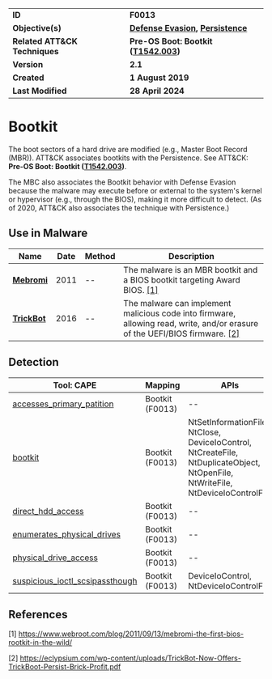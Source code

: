 <table>
<tr>
<td><b>ID</b></td>
<td><b>F0013</b></td>
</tr>
<tr>
<td><b>Objective(s)</b></td>
<td><b><a href="../defense-evasion">Defense Evasion</a>, <a href="../persistence">Persistence</a></b></td>
</tr>
<tr>
<td><b>Related ATT&CK Techniques</b></td>
<td><b>Pre-OS Boot: Bootkit (<a href="https://attack.mitre.org/techniques/T1542/003">T1542.003</a>)</b></td>
</tr>
<tr>
<td><b>Version</b></td>
<td><b>2.1</b></td>
</tr>
<tr>
<td><b>Created</b></td>
<td><b>1 August 2019</b></td>
</tr>
<tr>
<td><b>Last Modified</b></td>
<td><b>28 April 2024</b></td>
</tr>
</table>


# Bootkit

The boot sectors of a hard drive are modified (e.g., Master Boot Record (MBR)). ATT&CK associates bootkits with the Persistence. See ATT&CK: **Pre-OS Boot: Bootkit ([T1542.003](https://attack.mitre.org/techniques/T1542/003/))**.

The MBC also associates the Bootkit behavior with Defense Evasion because the malware may execute before or external to the system's kernel or hypervisor (e.g., through the BIOS), making it more difficult to detect. (As of 2020, ATT&CK also associates the technique with Persistence.) 

## Use in Malware

|Name|Date|Method|Description|
|---|---|---|---|
|[**Mebromi**](../xample-malware/mebromi.md)|2011|--|The malware is an MBR bootkit and a BIOS bootkit targeting Award BIOS. [[1]](#1)|
|[**TrickBot**](../xample-malware/trickbot.md)|2016|--|The malware can implement malicious code into firmware, allowing read, write, and/or erasure of the UEFI/BIOS firmware. [[2]](#24)|

## Detection

|Tool: CAPE|Mapping|APIs|
|---|---|---|
|[accesses_primary_patition](https://github.com/CAPESandbox/community/tree/master/modules/signatures/windows/accesses_primary_patition.py)|Bootkit (F0013)|--|
|[bootkit](https://github.com/CAPESandbox/community/tree/master/modules/signatures/windows/bootkit.py)|Bootkit (F0013)|NtSetInformationFile, NtClose, DeviceIoControl, NtCreateFile, NtDuplicateObject, NtOpenFile, NtWriteFile, NtDeviceIoControlFile|
|[direct_hdd_access](https://github.com/CAPESandbox/community/tree/master/modules/signatures/windows/direct_hdd_access.py)|Bootkit (F0013)|--|
|[enumerates_physical_drives](https://github.com/CAPESandbox/community/tree/master/modules/signatures/windows/enumerates_physical_drives.py)|Bootkit (F0013)|--|
|[physical_drive_access](https://github.com/CAPESandbox/community/tree/master/modules/signatures/windows/physical_drive_access.py)|Bootkit (F0013)|--|
|[suspicious_ioctl_scsipassthough](https://github.com/CAPESandbox/community/tree/master/modules/signatures/windows/suspicious_ioctl_scsipassthough.py)|Bootkit (F0013)|DeviceIoControl, NtDeviceIoControlFile|

## References

<a name="1">[1]</a> https://www.webroot.com/blog/2011/09/13/mebromi-the-first-bios-rootkit-in-the-wild/

<a name="2">[2]</a> https://eclypsium.com/wp-content/uploads/TrickBot-Now-Offers-TrickBoot-Persist-Brick-Profit.pdf

